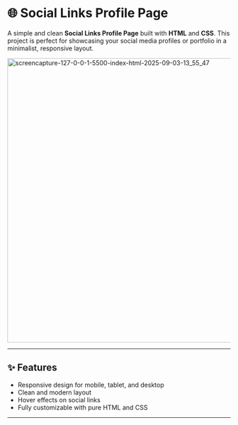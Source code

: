 # 🌐 Social Links Profile Page

A simple and clean **Social Links Profile Page** built with **HTML** and **CSS**. This project is perfect for showcasing your social media profiles or portfolio in a minimalist, responsive layout.

<img width="1366" height="641" alt="screencapture-127-0-0-1-5500-index-html-2025-09-03-13_55_47" src="https://github.com/user-attachments/assets/20f23802-e250-4f93-a6ac-75626aacbec7" />

---

## ✨ Features

- Responsive design for mobile, tablet, and desktop
- Clean and modern layout
- Hover effects on social links
- Fully customizable with pure HTML and CSS

---





